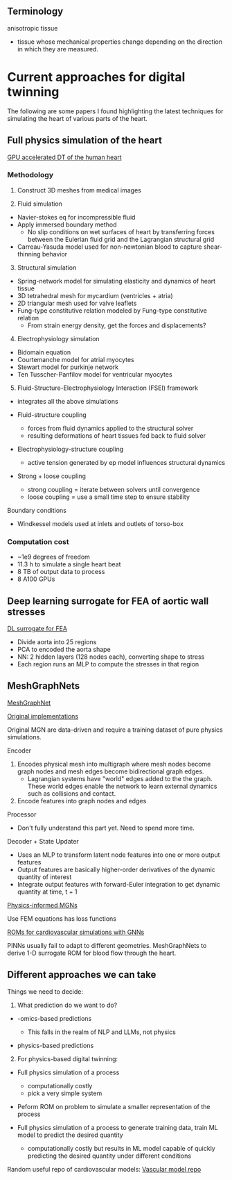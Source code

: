 ## Terminology

anisotropic tissue
- tissue whose mechanical properties change depending on the direction in which they are measured.

# Current approaches for digital twinning

The following are some papers I found highlighting the latest techniques for simulating the heart of various parts of the heart.

## Full physics simulation of the heart

[GPU accelerated DT of the human heart](https://www.nature.com/articles/s41598-023-34098-8)

### Methodology

1. Construct 3D meshes from medical images

2. Fluid simulation
  - Navier-stokes eq for incompressible fluid
  - Apply immersed boundary method
    - No slip conditions on wet surfaces of heart by transferring forces between the Eulerian fluid grid and the Lagrangian structural grid
  - Carreau-Yasuda model used for non-newtonian blood to capture shear-thinning behavior

3. Structural simulation
  - Spring-network model for simulating elasticity and dynamics of heart tissue
  - 3D tetrahedral mesh for mycardium (ventricles + atria)
  - 2D triangular mesh used for valve leaflets
  - Fung-type constitutive relation modeled by Fung-type constitutive relation
    - From strain energy density, get the forces and displacements?

4. Electrophysiology simulation
  - Bidomain equation
  - Courtemanche model for atrial myocytes
  - Stewart model for purkinje network
  - Ten Tusscher-Panfilov model for ventricular myocytes

5. Fluid-Structure-Electrophysiology Interaction (FSEI) framework
  - integrates all the above simulations
  - Fluid-structure coupling
    - forces from fluid dynamics applied to the structural solver
    - resulting deformations of heart tissues fed back to fluid solver

  - Electrophysiology-structure coupling
    - active tension generated by ep model influences structural dynamics

  - Strong + loose coupling
    - strong coupling = iterate between solvers until convergence
    - loose coupling = use a small time step to ensure stability

Boundary conditions
- Windkessel models used at inlets and outlets of torso-box

### Computation cost
- ~1e9 degrees of freedom
- 11.3 h to simulate a single heart beat
- 8 TB of output data to process
- 8 A100 GPUs

## Deep learning surrogate for FEA of aortic wall stresses

[DL surrogate for FEA](https://www.ncbi.nlm.nih.gov/pmc/articles/PMC5805990/pdf/rsif20170844.pdf)

- Divide aorta into 25 regions
- PCA to encoded the aorta shape 
- NN: 2 hidden layers (128 nodes each), converting shape to stress
- Each region runs an MLP to compute the stresses in that region

## MeshGraphNets

[MeshGraphNet](https://arxiv.org/pdf/2303.07310)  

[Original implementations](https://github.com/google-deepmind/deepmind-research/tree/master/meshgraphnets)

Original MGN are data-driven and require a training dataset of pure physics simulations.

Encoder
1. Encodes physical mesh into multigraph where mesh nodes become graph nodes and mesh edges become bidirectional graph edges.
    - Lagrangian systems have "world" edges added to the the graph. These world edges enable the network to learn external dynamics such as collisions and contact.
2. Encode features into graph nodes and edges

Processor
- Don't fully understand this part yet. Need to spend more time.

Decoder + State Updater
- Uses an MLP to transform latent node features into one or more output features
- Output features are basically higher-order derivatives of the dynamic quantity of interest
- Integrate output features with forward-Euler integration to get dynamic quantity at time, t + 1

[Physics-informed MGNs](https://www.sciencedirect.com/science/article/pii/S004578252400358X)

Use FEM equations has loss functions

[ROMs for cardiovascular simulations with GNNs](https://www.sciencedirect.com/science/article/abs/pii/S0010482523011411)


PINNs usually fail to adapt to different geometries. MeshGraphNets to derive 1-D surrogate ROM for blood flow through the heart.

## Different approaches we can take

Things we need to decide:

1. What prediction do we want to do?
  - -omics-based predictions 
    - This falls in the realm of NLP and LLMs, not physics

  - physics-based predictions

2. For physics-based digital twinning:

- Full physics simulation of a process
  - computationally costly
  - pick a very simple system

- Peform ROM on problem to simulate a smaller representation of the process

- Full physics simulation of a process to generate training data, train ML model to predict the desired quantity
  - computationally costly but results in ML model capable of quickly predicting the desired quantity under different conditions


Random useful repo of cardiovascular models:
[Vascular model repo](https://www.vascularmodel.com/)
